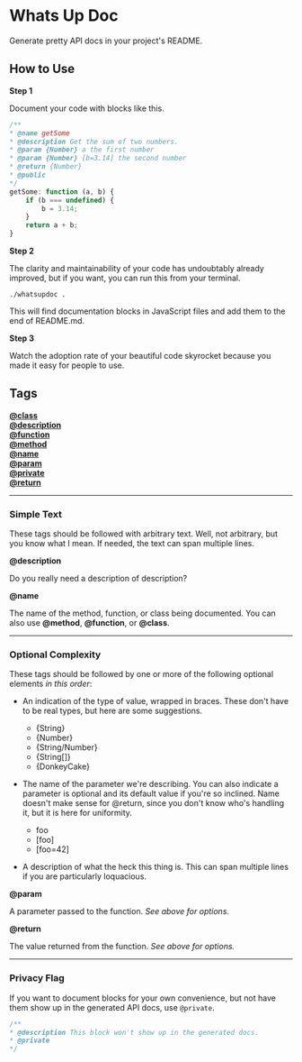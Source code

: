 # Whats Up Doc

Generate pretty API docs in your project's README.

## How to Use

**Step 1**

Document your code with blocks like this.

```js
/**
* @name getSome
* @description Get the sum of two numbers.
* @param {Number} a the first number
* @param {Number} [b=3.14] the second number
* @return {Number}
* @public
*/
getSome: function (a, b) {
    if (b === undefined) {
        b = 3.14;
    }
    return a + b;
}
```

**Step 2**

The clarity and maintainability of your code has undoubtably already improved, but if you want, you can run this from your terminal.

    ./whatsupdoc .

This will find documentation blocks in JavaScript files and add them to the end of README.md.

**Step 3**

Watch the adoption rate of your beautiful code skyrocket because you made it easy for people to use.

## Tags

**[@class](#class)**  
**[@description](#description)**  
**[@function](#function)**  
**[@method](#method)**  
**[@name](#name)**  
**[@param](#param)**  
**[@private](#private)**  
**[@return](#return)**  

---

### Simple Text

These tags should be followed with arbitrary text.  Well, not arbitrary, but you know what I mean.  If needed, the text can span multiple lines.

<a name="description"></a>
**@description**

Do you really need a description of description?

<a name="name"></a>
<a name="method"></a>
<a name="function"></a>
<a name="class"></a>
**@name**

The name of the method, function, or class being documented.  You can also use **@method**, **@function**, or **@class**.

---

### Optional Complexity

These tags should be followed by one or more of the following optional elements *in this order*:

* An indication of the type of value, wrapped in braces.  These don't have to be real types, but here are some suggestions.

    *   {String}
    *   {Number}
    *   {String/Number}
    *   {String[]}
    *   {DonkeyCake}

* The name of the parameter we're describing.  You can also indicate a parameter is optional and its default value if you're so inclined.  Name doesn't make sense for @return, since you don't know who's handling it, but it is here for uniformity.

    *   foo
    *   [foo]
    *   [foo=42]

* A description of what the heck this thing is.  This can span multiple lines if you are particularly loquacious.

<a name="param"></a>
**@param**

A parameter passed to the function.  *See above for options.*

<a name="return"></a>
**@return**

The value returned from the function.  *See above for options.*

---

<a name="private"></a>
### Privacy Flag

If you want to document blocks for your own convenience, but not have them show up in the generated API docs, use `@private`.

```js
/**
* @description This block won't show up in the generated docs.
* @private
*/
```